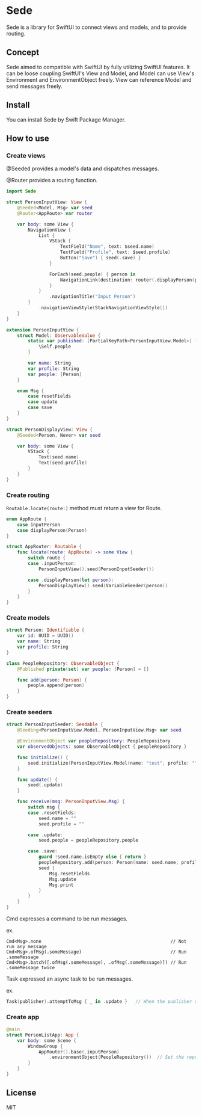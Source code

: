 # Sede
Sede is a library for SwiftUI to connect views and models, and to provide routing.

## Concept
Sede aimed to compatible with SwiftUI by fully utilizing SwiftUI features.
It can be loose coupling SwiftUI's View and Model, and Model can use View's Environment and EnvironmentObject freely.
View can reference Model and send messages freely.

## Install

You can install Sede by Swift Package Manager.

## How to use

### Create views

@Seeded provides a model's data and dispatches messages.

@Router provides a routing function.

```swift
import Sede

struct PersonInputView: View {
    @Seeded<Model, Msg> var seed
    @Router<AppRoute> var router

    var body: some View {
        NavigationView {
            List {
                VStack {
                    TextField("Name", text: $seed.name)
                    TextField("Profile", text: $seed.profile)
                    Button("Save") { seed(.save) }
                }

                ForEach(seed.people) { person in
                    NavigationLink(destination: router(.displayPerson(person))) { Text(person.name) }
                }
            }
                .navigationTitle("Input Person")
        }
            .navigationViewStyle(StackNavigationViewStyle())
    }
}

extension PersonInputView {
    struct Model: ObservableValue {
        static var published: [PartialKeyPath<PersonInputView.Model>] {
            \Self.people
        }

        var name: String
        var profile: String
        var people: [Person]
    }

    enum Msg {
        case resetFields
        case update
        case save
    }
}

struct PersonDisplayView: View {
    @Seeded<Person, Never> var seed

    var body: some View {
        VStack {
            Text(seed.name)
            Text(seed.profile)
        }
    }
}
```

### Create routing

`Routable.locate(route:)` method must return a view for Route. 

```swift
enum AppRoute {
    case inputPerson
    case displayPerson(Person)
}

struct AppRouter: Routable {
    func locate(route: AppRoute) -> some View {
        switch route {
        case .inputPerson:
            PersonInputView().seed(PersonInputSeeder())

        case .displayPerson(let person):
            PersonDisplayView().seed(VariableSeeder(person))
        }
    }
}
```

### Create models

```swift
struct Person: Identifiable {
    var id: UUID = UUID()
    var name: String
    var profile: String
}

class PeopleRepository: ObservableObject {
    @Published private(set) var people: [Person] = []

    func add(person: Person) {
        people.append(person)
    }
}
```

### Create seeders

```swift
struct PersonInputSeeder: Seedable {
    @Seeding<PersonInputView.Model, PersonInputView.Msg> var seed

    @EnvironmentObject var peopleRepository: PeopleRepository
    var observedObjects: some ObservableObject { peopleRepository }

    func initialize() {
        seed.initialize(PersonInputView.Model(name: "test", profile: "", people: peopleRepository.people))
    }

    func update() {
        seed(.update)
    }

    func receive(msg: PersonInputView.Msg) {
        switch msg {
        case .resetFields:
            seed.name = ""
            seed.profile = ""

        case .update:
            seed.people = peopleRepository.people

        case .save:
            guard !seed.name.isEmpty else { return }
            peopleRepository.add(person: Person(name: seed.name, profile: seed.profile))
            seed {
                Msg.resetFields
                Msg.update
                Msg.print
            }
        }
    }
}
```

Cmd expresses a command to be run messages.

ex.
```
Cmd<Msg>.none                                                // Not run any message
Cmd<Msg>.ofMsg(.someMessage)                                 // Run .someMessage
Cmd<Msg>.batch([.ofMsg(.someMessage), .ofMsg(.someMessage)]) // Run .someMessage twice
```

Task expressed an async task to be run messages.

ex.
```swift
Task(publisher).attemptToMsg { _ in .update }   // When the publisher sends value, Msg.update is sent. 
```

### Create app

```swift
@main
struct PersonListApp: App {
    var body: some Scene {
        WindowGroup {
            AppRouter().base(.inputPerson)
                .environmentObject(PeopleRepository())  // Set the repository as environment object for seeders 
        }
    }
}
```

## License

MIT
